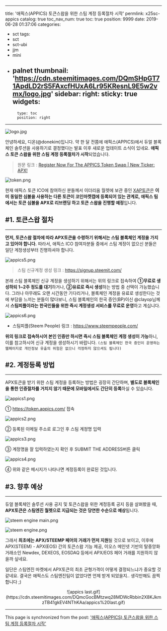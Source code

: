 
---
title: '애픽스(APPICS) 토큰스왑을 위한 스팀 계정 등록절차 시작'
permlink: x25sc-appics
catalog: true
toc_nav_num: true
toc: true
position: 9999
date: 2019-06-28 01:37:06
categories:
- sct
tags:
- sct
- sct-ubi
- jjm
- mini
- palnet
thumbnail: 'https://cdn.steemitimages.com/DQmSHpGT71ApdLD2rS5FAxcfHUxA6Lr95KResnL9E5w2vmx/logo.jpg'
sidebar:
    right:
        sticky: true
widgets:
    -
        type: toc
        position: right
---


![logo.jpg](https://cdn.steemitimages.com/DQmSHpGT71ApdLD2rS5FAxcfHUxA6Lr95KResnL9E5w2vmx/logo.jpg)

안녕하세요, 디온(@donekim)입니다. 약 한 달 전쯤에 애픽스(APPICS)에서 듀얼 블록체인 솔루션을 사용하기로 결정했다는 발표 이후 새로운 업데이트 소식이 있네요. **애픽스 토큰 스왑을 위한 스팀 계정 등록절차가 시작**되었습니다. 

> 원문 링크 : [Register Now For The APPICS Token Swap | New Ticker: APX!](https://steemit.com/steem/@appics/register-now-for-the-appics-token-swap-or-new-ticker-apx)

![token.png](https://cdn.steemitimages.com/DQmXQgr1pqn6teGR2nPLVDsRMHXrxF29qB3CBVE2FrTeMQB/token.png)

현재 애픽스 토큰 ICO에 참여하신 분들께서 이더리움 월렛에 보관 중인 [XAP토큰](https://etherscan.io/token/0x9ec58861641bc805564bbc0c5fb4a856516238e7?a=0x9bb64e40dcbe4645f99f0a9e2507b5a53795fa70)은 **이미 동일한 심볼을 사용하는 다른 토큰이 코인마켓캡에 등록되어 있는 관계로, 애픽스 팀에서는 토큰 심볼을 APX로 리브랜딩 하고 토큰 스왑을 진행할 예정**입니다.

## #1. 토큰스왑 절차
---
**먼저, 토큰스왑 절차에 따라 APX토큰을 수령하기 위해서는 스팀 블록체인 계정을 가지고 있어야 합니다.** 따라서, 애픽스 ICO 참여자분들 중에서 스팀 계정이 없으신 분들은 일단 계정생성부터 진행하셔야 합니다. 

![appics5.png](https://cdn.steemitimages.com/DQmP5PbdEex13zkdybabENwM7JDdJVTz1KEiJSCME6NYinp/appics5.png)
> 스팀 신규계정 생성 링크 : https://signup.steemit.com/

본래 스팀 블록체인 신규 계정을 생성하기 위해서는 위의 링크로 접속하여 **①무료로 생성하되 1~2주 정도를 대기**하거나, **②유료로 즉시 생성**하는 방법 중 선택이 가능했습니다. 그러나 아무래도 오랜 시간동안 기다리거나, 블록체인 계정을 유료로 생성한다는 것에 부담을 느끼는 분들이 많다보니, 스팀 블록체인의 한국 증인(BP)이신 @clayop님께서 **스팀피플이라는 한국인들을 위한 즉시 계정생성 서비스를 무료로 운영**하고 계십니다.

![appics6.png](https://cdn.steemitimages.com/DQmYYeSadRjkpcekn8xdGHXTKiwv73yQA3JaZ3vzDjoX8Sd/appics6.png)

- 스팀피플(Steem People) 링크 : https://www.steempeople.com/

**위의 링크로 접속하시어 본인 인증만 하시면 즉시 스팀 블록체인 계정 생성이 가능**하니, 이를 참고하시어 신규 계정을 생성하시기 바랍니다. `(스팀 블록체인 한국 증인이 운영하는 웹페이지로 개인정보 유출의 위험은 없으니 걱정하지 않으셔도 됩니다)`



## #2. 계정등록 방법
---

APX토큰을 받기 위한 스팀 계정을 등록하는 방법은 굉장히 간단하며, **별도로 블록체인을 통한 인증절차를 거치지 않기 때문에 모바일에서도 간단히 등록**하실 수 있습니다. 

![appics1.png](https://cdn.steemitimages.com/DQmbbbq22zBqV13g7k7cUpP6kxn3tfMUoWPvDLUx7VeBmH4/appics1.png)

① https://token.appics.com/ 접속

![appics2.png](https://cdn.steemitimages.com/DQmT2EuqRuEdvn3diF7KWyqNHgVQPxAaZ6Q1gz4hJKUGr4m/appics2.png)

② 등록된 이메일 주소로 로그인 후 스팀 계정명 입력

![appics3.png](https://cdn.steemitimages.com/DQmPEsD9Lx2M5jrKzt4J6jkvCuPLRtzzzRi88HvcG6DbsVk/appics3.png)

③ 계정명을 잘 입력하였는지 확인 후 SUBMIT THE ADDRESS버튼 클릭

![appics4.png](https://cdn.steemitimages.com/DQmNPj9MU1BSipZTpJiczASRjnek14aVYgHtjX6VuWnJ9kH/appics4.png)

④ 위와 같은 메시지가 나타나면 계정등록이 완료된 것입니다.


## #3. 향후 예상
---
듀얼 블록체인 솔루션 사용 공지 및 토큰스왑을 위한 계정등록 공지 등을 살펴봤을 때, **APX토큰은 스팀엔진 월렛으로 지급되는 것은 당연한 수순으로 예상**됩니다. 

![steem engine main.png](https://cdn.steemitimages.com/DQmUvPb4tqToJ7kkVrJwRFeiRUE1QGbMkeUye2a7opw66ob/steem%20engine%20main.png)

![steem engine.png](https://cdn.steemitimages.com/DQmQTATEmyZFm8cRspRNYin2CcdYvMRbg2rUe5Cs8ZAGh8s/steem%20engine.png)

그래서 **최초에는 APX/STEEMP 페어의 거래가 먼저 지원**될 것으로 보이고, 이후에 APX(STEEM) - APX(EOS) 간의 토큰스왑 기능 제공, 이오스 메인넷 기반의 탈중앙화거래소인 Newdex, DEXEOS, EOSDAQ 등에서 APX/EOS 페어 거래를 지원하지 않을까 싶네요.

일단은 스팀엔진 마켓에서 APX토큰의 최초 균형가격이 어떻게 결정되느냐가 중요할 것 같네요. 결국은 애픽스도 스팀엔진팀이 없었다면 언제 받게 되었을지.. 생각만해도 끔찍합니다 ;)

<center>![appics last.gif](https://cdn.steemitimages.com/DQmcGocBMtzwq28MDWcRbbin2X8KJkmzTB41gkEV4NThKAa/appics%20last.gif)</center>

- - -

This page is synchronized from the post: ['애픽스(APPICS) 토큰스왑을 위한 스팀 계정 등록절차 시작'](https://steemit.com/@donekim/x25sc-appics)
